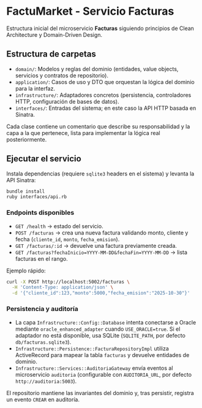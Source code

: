 # FactuMarket - Servicio Facturas

Estructura inicial del microservicio **Facturas** siguiendo principios de Clean Architecture y Domain-Driven Design.

## Estructura de carpetas

- `domain/`: Modelos y reglas del dominio (entidades, value objects, servicios y contratos de repositorio).
- `application/`: Casos de uso y DTO que orquestan la lógica del dominio para la interfaz.
- `infrastructure/`: Adaptadores concretos (persistencia, controladores HTTP, configuración de bases de datos).
- `interfaces/`: Entradas del sistema; en este caso la API HTTP basada en Sinatra.

Cada clase contiene un comentario que describe su responsabilidad y la capa a la que pertenece, lista para implementar la lógica real posteriormente.

## Ejecutar el servicio

Instala dependencias (requiere `sqlite3` headers en el sistema) y levanta la API Sinatra:

```bash
bundle install
ruby interfaces/api.rb
```

### Endpoints disponibles

- `GET /health` → estado del servicio.
- `POST /facturas` → crea una nueva factura validando monto, cliente y fecha (`cliente_id`, `monto`, `fecha_emision`).
- `GET /facturas/:id` → devuelve una factura previamente creada.
- `GET /facturas?fechaInicio=YYYY-MM-DD&fechaFin=YYYY-MM-DD` → lista facturas en el rango.

Ejemplo rápido:

```bash
curl -X POST http://localhost:5002/facturas \
  -H 'Content-Type: application/json' \
  -d '{"cliente_id":123,"monto":5000,"fecha_emision":"2025-10-30"}'
```

### Persistencia y auditoría

- La capa `Infrastructure::Config::Database` intenta conectarse a Oracle mediante `oracle_enhanced_adapter` cuando `USE_ORACLE=true`. Si el adaptador no está disponible, usa SQLite (`SQLITE_PATH`, por defecto `db/facturas.sqlite3`).
- `Infrastructure::Persistence::FacturaRepositoryImpl` utiliza ActiveRecord para mapear la tabla `facturas` y devuelve entidades de dominio.
- `Infrastructure::Services::AuditoriaGateway` envía eventos al microservicio `auditoria` (configurable con `AUDITORIA_URL`, por defecto `http://auditoria:5003`).

El repositorio mantiene las invariantes del dominio y, tras persistir, registra un evento `CREAR` en auditoría.
